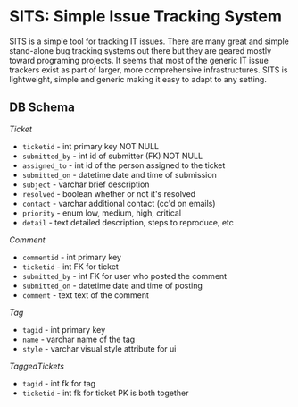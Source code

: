 SITS: Simple Issue Tracking System
===

SITS is a simple tool for tracking IT issues. There are many great and simple stand-alone bug tracking systems out there but they are geared mostly toward programing projects. It seems that most of the generic IT issue trackers exist as part of larger, more comprehensive infrastructures. SITS is lightweight, simple and generic making it easy to adapt to any setting.

DB Schema
---

*Ticket*

  * `ticketid` 		- int		primary key NOT NULL
  * `submitted_by`	- int		id of submitter (FK) NOT NULL
  * `assigned_to`	- int		id of the person assigned to the ticket
  * `submitted_on`	- datetime	date and time of submission
  * `subject`		- varchar 	brief description
  * `resolved`		- boolean	whether or not it's resolved
  * `contact`		- varchar	additional contact (cc'd on emails)
  * `priority`		- enum		low, medium, high, critical
  * `detail`		- text		detailed description, steps to reproduce, etc

*Comment*

  * `commentid`		- int		primary key
  * `ticketid`		- int		FK for ticket
  * `submitted_by`	- int		FK for user who posted the comment
  * `submitted_on`	- datetime	date and time of posting
  * `comment`		- text		text of the comment

*Tag*

  * `tagid`		- int		primary key
  * `name`		- varchar	name of the tag
  * `style`		- varchar	visual style attribute for ui

*TaggedTickets*

  * `tagid`		- int		fk for tag
  * `ticketid`		- int		fk for ticket
					PK is both together
